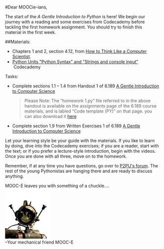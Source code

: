 #Dear MOOCie-ians,

The start of the *A Gentle Introduction to Python* is here! We begin our journey with a reading and some exercises from Codecademy before tackling the first homework assignment. You should try to finish this material in the first week.

##Materials:

* Chapters 1 and 2, section 4.12, from [How to Think Like a Computer Scientist]( http://www.greenteapress.com/thinkpython/thinkCSpy/html/index.html ).
* [Python Units "Python Syntax" and "Strings and console input"]( http://www.codecademy.com/tracks/python ) 
 Codecademy


Tasks:

* Complete sections 1.1 – 1.4 from Handout 1 of 6.189 [A Gentle Introduction to Computer Science]( http://ocw.mit.edu/courses/electrical-engineering-and-computer-science/6-189-a-gentle-introduction-to-programming-using-python-january-iap-2011/assignments/MIT6_189IAP11_hw1.pdf)
	> Please Note: The “homework 1.py” file referred to in the above handout is available on the assignments page of the 6.189 course materials, and is labled “Code template (PY)” on that page. you can also download it [here](http://ocw.mit.edu/courses/electrical-engineering-and-computer-science/6-189-a-gentle-introduction-to-programming-using-python-january-iap-2011/assignments/hw1.py) 
* Complete section 1.9 from Written Exercises 1 of 6.189 [A Gentle Introduction to Computer Science]( http://ocw.mit.edu/courses/electrical-engineering-and-computer-science/6-189-a-gentle-introduction-to-programming-using-python-january-iap-2011/assignments/MIT6_189IAP11_hw1_written.pdf) 


Let your learning style be your guide with the materials. If you like to learn by doing, dive into the Codecademy exercises; if you are a reader, start with the text; or if you prefer a lecture-style introduction, begin with the videos. Once you are done with all three, move on to the homework.

Remember, if at any time you have questions, go over to [P2PU's forum](http://discourse.p2pu.org/c/gentle-introduction-to-python). The rest of the young Pythonistas are hanging there and are ready to 
discuss anything. 

MOOC-E leaves you with something of a chuckle….


![moocie face](../img/moocie-mug.jpg)  
–Your mechanical friend MOOC-E


